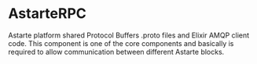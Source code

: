 AstarteRPC
==========

Astarte platform shared Protocol Buffers .proto files and Elixir AMQP client code.
This component is one of the core components and basically is required to allow communication between different Astarte blocks.

